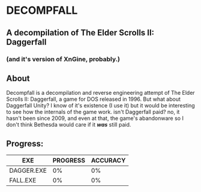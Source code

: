 # DECOMPFALL
## A decompilation of The Elder Scrolls II: Daggerfall
### (and it's version of XnGine, probably.)

## About

Decompfall is a decompilation and reverse engineering attempt of The Elder Scrolls II: Daggerfall, a game for DOS released in 1996.
But what about Daggerfall Unity? I know of it's existence (I use it) but it would be interesting to see how the internals of the game work.
isn't Daggerfall paid? no, it hasn't been since 2009, and even at that, the game's abandonware so I don't think Bethesda would care if it ***was*** still paid.

## Progress:

| EXE | PROGRESS | ACCURACY |
| --- | --------- | --------- |
| DAGGER.EXE | 0% | 0% |
| FALL.EXE | 0% | 0% |
